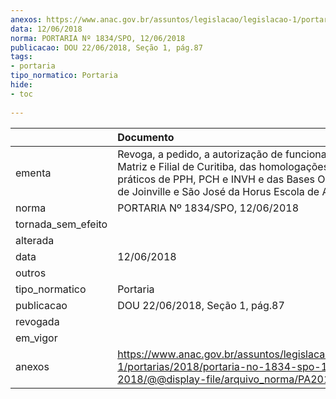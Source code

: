 ```yaml
---
anexos: https://www.anac.gov.br/assuntos/legislacao/legislacao-1/portarias/2018/portaria-no-1834-spo-12-06-2018/@@display-file/arquivo_norma/PA2018-1834.pdf
data: 12/06/2018
norma: PORTARIA Nº 1834/SPO, 12/06/2018
publicacao: DOU 22/06/2018, Seção 1, pág.87
tags:
- portaria
tipo_normatico: Portaria
hide: 
- toc 
 
---
```


|                    | Documento                                                                                                                                                                                                                   |
|:-------------------|:----------------------------------------------------------------------------------------------------------------------------------------------------------------------------------------------------------------------------|
| ementa             | Revoga, a pedido, a autorização de funcionamento da Matriz e Filial de Curitiba, das homologações dos cursos práticos de PPH, PCH e INVH e das Bases Operacionais de Joinville e São José da Horus Escola de Aviação Civil. |
| norma              | PORTARIA Nº 1834/SPO, 12/06/2018                                                                                                                                                                                            |
| tornada_sem_efeito |                                                                                                                                                                                                                             |
| alterada           |                                                                                                                                                                                                                             |
| data               | 12/06/2018                                                                                                                                                                                                                  |
| outros             |                                                                                                                                                                                                                             |
| tipo_normatico     | Portaria                                                                                                                                                                                                                    |
| publicacao         | DOU 22/06/2018, Seção 1, pág.87                                                                                                                                                                                             |
| revogada           |                                                                                                                                                                                                                             |
| em_vigor           |                                                                                                                                                                                                                             |
| anexos             | https://www.anac.gov.br/assuntos/legislacao/legislacao-1/portarias/2018/portaria-no-1834-spo-12-06-2018/@@display-file/arquivo_norma/PA2018-1834.pdf                                                                        |